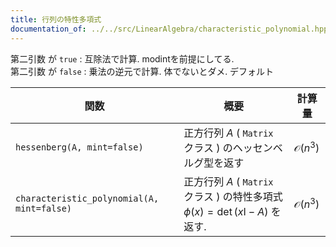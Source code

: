 ```yaml
---
title: 行列の特性多項式
documentation_of: ../../src/LinearAlgebra/characteristic_polynomial.hpp
---
```


第二引数 が `true`  : 互除法で計算. modintを前提にしてる. \
第二引数 が `false` : 乗法の逆元で計算. 体でないとダメ. デフォルト

| 関数                           | 概要                                                                                 | 計算量              |
| ------------------------------ | ------------------------------------------------------------------------------------ | ------------------- |
| `hessenberg(A, mint=false)`                | 正方行列 $A$ ( `Matrix` クラス ) のヘッセンベルグ型を返す                            | $\mathcal{O} (n^3)$ |
| `characteristic_polynomial(A, mint=false)` | 正方行列 $A$ ( `Matrix` クラス ) の特性多項式 $\phi(x)=\det(x \mathrm{I}-A)$ を返す. | $\mathcal{O} (n^3)$ |

